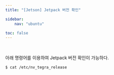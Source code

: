 ```yaml
---
title: "[Jetson] Jetpack 버전 확인"

sidebar:
    nav: "ubuntu"

toc: false
---
```


<br/>


아래 명령어를 이용하여 Jetpack 버전 확인이 가능하다.

```bash
$ cat /etc/nv_tegra_release
```

<br/>


